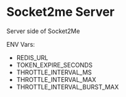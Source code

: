 # Socket2me Server
Server side of Socket2Me

ENV Vars:

* REDIS_URL
* TOKEN_EXPIRE_SECONDS
* THROTTLE_INTERVAL_MS
* THROTTLE_INTERVAL_MAX
* THROTTLE_INTERVAL_BURST_MAX
